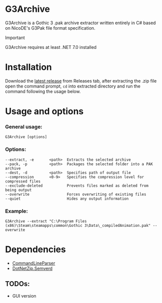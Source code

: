 # G3Archive
G3Archive is a Gothic 3 .pak archive extractor written entirely in C# based on NicoDE's G3Pak file format specification.

> [!IMPORTANT]
> G3Archive requires at least .NET 7.0 installed

# Installation
Download the [latest release](https://github.com/gekonnn/G3Archive/releases/) from Releases tab, after extracting the .zip file open the command prompt, `cd` into extracted directory and run the command following the usage below.

# Usage and options
### General usage:
```
G3Archive [options]
```
### Options:
```
--extract, -e       <path>  Extracts the selected archive
--pack, -p          <path>  Packages the selected folder into a PAK archive
--dest, -d          <path>  Specifies path of output file
--compression       <0-9>   Specifies the compression level for compressed files
--exclude-deleted           Prevents files marked as deleted from being output
--overwrite                 Forces overwriting of existing files
--quiet                     Hides any output information
```
### Example:
```
G3Archive --extract "C:\Program Files (x86)\Steam\steamapps\common\Gothic 3\Data\_compiledAnimation.pak" --overwrite
```
# Dependencies
- [CommandLineParser](https://github.com/commandlineparser/commandline)
- [DotNetZip.Semverd](https://github.com/haf/DotNetZip.Semverd)
## TODOs:
- GUI version
